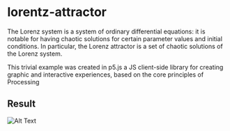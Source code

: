 # lorentz-attractor
The Lorenz system is a system of ordinary differential equations: it is notable for having chaotic solutions for certain parameter values and initial conditions. In particular, the Lorenz attractor is a set of chaotic solutions of the Lorenz system. 

This trivial example was created in p5.js a JS client-side library for creating graphic and interactive experiences, based on the core principles of Processing

## Result

![Alt Text](https://media.giphy.com/media/lSsIlqljQBsFDW0AjJ/giphy.gif)

